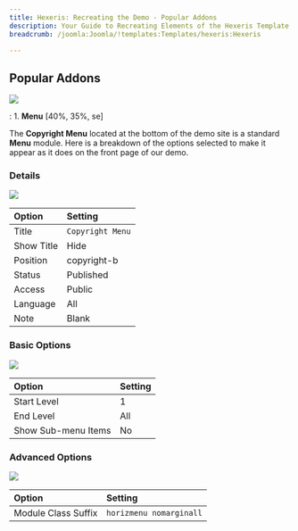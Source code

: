 ```yaml
---
title: Hexeris: Recreating the Demo - Popular Addons
description: Your Guide to Recreating Elements of the Hexeris Template for Joomla
breadcrumb: /joomla:Joomla/!templates:Templates/hexeris:Hexeris

---
```


Popular Addons
----
![][demo]

:   1. **Menu** [40%, 35%, se]

The **Copyright Menu** located at the bottom of the demo site is a standard **Menu** module. Here is a breakdown of the options selected to make it appear as it does on the front page of our demo.

### Details
![][demo2]

| Option            | Setting           |  
| :---------------- | :---------------- |  
| Title             | `Copyright Menu`  |  
| Show Title        | Hide              |  
| Position          | copyright-b       |  
| Status            | Published         |  
| Access            | Public            |   
| Language          | All               |  
| Note              | Blank             |  

### Basic Options
![][demo3]

| Option              | Setting          |  
| :------------------ | :--------------- |  
| Start Level         | 1                |  
| End Level           | All              |  
| Show Sub-menu Items | No               |  

### Advanced Options
![][demo4]

| Option              | Setting                 |  
| :------------------ | :---------------------- |  
| Module Class Suffix | `horizmenu nomarginall` |  

[demo]: assets/demo_7.jpeg
[demo2]: assets/copyright_1.jpeg
[demo3]: assets/copyright_2.jpeg
[demo4]: assets/copyright_3.jpeg